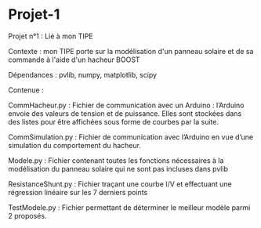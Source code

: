 # Projet-1
Projet n°1 : Lié à mon TIPE

Contexte : mon TIPE porte sur la modélisation d'un panneau solaire et de sa commande à l'aide d'un hacheur BOOST

Dépendances : pvlib, numpy, matplotlib, scipy

Contenue : 

  CommHacheur.py  : 
    Fichier de communication avec un Arduino : l’Arduino envoie des valeurs de tension et de puissance.
    Elles sont stockées dans des listes pour être affichées sous forme de courbes par la suite.

  CommSimulation.py : 
    Fichier de communication avec l’Arduino en vue d’une simulation du comportement du hacheur.

  Modele.py : 
    Fichier contenant toutes les fonctions nécessaires à la modélisation du panneau solaire qui ne sont pas incluses dans pvlib

  ResistanceShunt.py :
    Fichier traçant une courbe I/V et effectuant une régression linéaire sur les 7 derniers points

  TestModele.py : 
    Fichier permettant de déterminer le meilleur modèle parmi 2 proposés.
